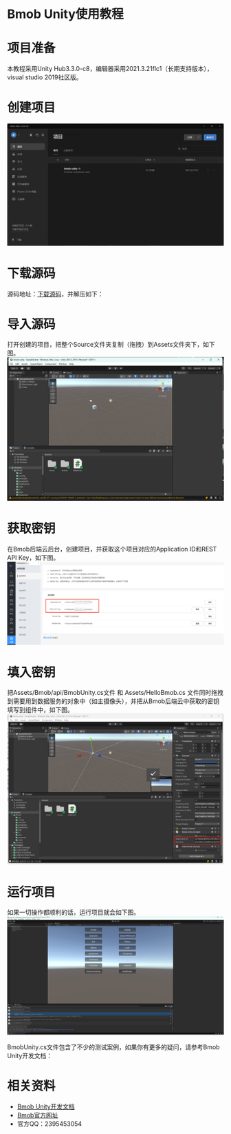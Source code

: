 # Bmob Unity使用教程
# 项目准备
本教程采用Unity Hub3.3.0-c8，编辑器采用2021.3.21flc1（长期支持版本），visual studio 2019社区版。

# 创建项目
![创建项目](./imgs/%E5%88%9B%E5%BB%BA%E9%A1%B9%E7%9B%AE.png "创建项目")

# 下载源码
源码地址：[下载源码](./Source.zip "源码地址")，并解压如下：

# 导入源码
打开创建的项目，把整个Source文件夹复制（拖拽）到Assets文件夹下，如下图。
![导入源码](./imgs/%E5%AF%BC%E5%85%A5%E6%BA%90%E7%A0%81.png "导入源码")

# 获取密钥
在Bmob后端云后台，创建项目，并获取这个项目对应的Application ID和REST API Key，如下图。
![获取密钥](./imgs/%E8%8E%B7%E5%8F%96%E5%AF%86%E9%92%A5.png "获取密钥")

# 填入密钥
把Assets/Bmob/api/BmobUnity.cs文件 和 Assets/HelloBmob.cs 文件同时拖拽到需要用到数据服务的对象中（如主摄像头），并把从Bmob后端云中获取的密钥填写到组件中，如下图。
![设置密钥](./imgs/%E8%AE%BE%E7%BD%AE%E5%AF%86%E9%92%A5.png "设置密钥")

# 运行项目
如果一切操作都顺利的话，运行项目就会如下图。
![运行项目](./imgs/%E6%96%B0%E5%A2%9E%E6%95%B0%E6%8D%AE.png "运行项目")

BmobUnity.cs文件包含了不少的测试案例，如果你有更多的疑问，请参考Bmob Unity开发文档：

# 相关资料
- [Bmob Unity开发文档](https://github.com/bmob/bmob-demo-csharp/wiki/1-%E5%BF%AB%E9%80%9F%E5%85%A5%E9%97%A8)
- [Bmob官方网址](https://www.bmobapp.com/)
- 官方QQ：2395453054